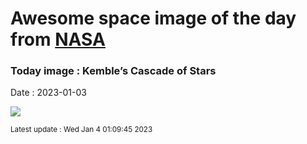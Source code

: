 
# Awesome space image of the day from [NASA](https://api.nasa.gov/)

### Today image : Kemble’s Cascade of Stars
Date : 2023-01-03

![](https://apod.nasa.gov/apod/image/2301/KembleCascade_Lease_960.jpg)

<small>Latest update : Wed Jan  4 01:09:45 2023</small>
        